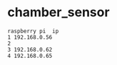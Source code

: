 # chamber_sensor
~~~~~~~~~~~~~~~~~~~~~~~~
raspberry pi  ip 
1 192.168.0.56
2
3 192.168.0.62
4 192.168.0.65

